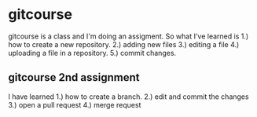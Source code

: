 # gitcourse

gitcourse is a class and I'm doing an assigment. 
So what I've learned is 1.) how to create a new repository. 2.) adding new files 3.) editing a file 4.) uploading a file in a repository. 5.) commit changes. 

## gitcourse 2nd assignment 

I have learned 1.) how to create a branch. 2.) edit and commit the changes 3.) open a pull request 4.) merge request 
